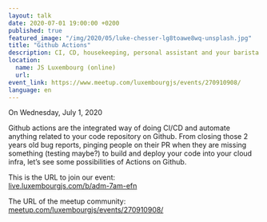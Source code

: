 ```yaml
---
layout: talk
date: 2020-07-01 19:00:00 +0200
published: true
featured_image: "/img/2020/05/luke-chesser-lg8toawe8wq-unsplash.jpg"
title: "Github Actions"
description: CI, CD, housekeeping, personal assistant and your barista
location:
  name: JS Luxembourg (online)
  url: 
event_link: https://www.meetup.com/luxembourgjs/events/270910908/
language: en
---
```

On Wednesday, July 1, 2020

Github actions are the integrated way of doing CI/CD and automate anything related to your code repository on Github. From closing those 2 years old bug reports, pinging people on their PR when they are missing something (testing maybe?) to build and deploy your code into your cloud infra, let’s see some possibilities of Actions on Github.  
  
This is the URL to join our event:  
[live.luxembourgjs.com/b/adm-7am-efn](https://live.luxembourgjs.com/b/adm-7am-efn "luxembourgjs.com/b/adm-7am-efn")

The URL of the meetup community: [meetup.com/luxembourgjs/events/270910908/](https://www.meetup.com/luxembourgjs/events/270910908/ "meetup.com/luxembourgjs/events/270910908/")
